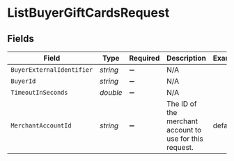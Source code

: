 # ListBuyerGiftCardsRequest


## Fields

| Field                                                   | Type                                                    | Required                                                | Description                                             | Example                                                 |
| ------------------------------------------------------- | ------------------------------------------------------- | ------------------------------------------------------- | ------------------------------------------------------- | ------------------------------------------------------- |
| `BuyerExternalIdentifier`                               | *string*                                                | :heavy_minus_sign:                                      | N/A                                                     |                                                         |
| `BuyerId`                                               | *string*                                                | :heavy_minus_sign:                                      | N/A                                                     |                                                         |
| `TimeoutInSeconds`                                      | *double*                                                | :heavy_minus_sign:                                      | N/A                                                     |                                                         |
| `MerchantAccountId`                                     | *string*                                                | :heavy_minus_sign:                                      | The ID of the merchant account to use for this request. | default                                                 |